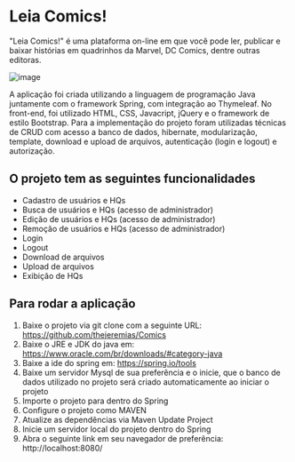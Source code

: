 # Leia Comics!
"Leia Comics!" é uma plataforma on-line em que você pode ler, publicar e baixar histórias em quadrinhos da Marvel, DC Comics, dentre outras editoras.

![image](https://user-images.githubusercontent.com/53026536/111553394-0d533100-8763-11eb-977a-311c765ac579.png)

A aplicação foi criada utilizando a linguagem de programação Java juntamente com o framework Spring, com integração ao Thymeleaf. No front-end, foi utilizado HTML, CSS, Javacript, jQuery e o framework de estilo Bootstrap.
Para a implementação do projeto foram utilizadas técnicas de CRUD com acesso a banco de dados, hibernate, modularização, template, download e upload de arquivos, autenticação (login e logout) e autorização.

## O projeto tem as seguintes funcionalidades
* Cadastro de usuários e HQs
* Busca de usuários e HQs (acesso de administrador)
* Edição de usuários e HQs (acesso de administrador)
* Remoção de usuários e HQs (acesso de administrador)
* Login
* Logout
* Download de arquivos
* Upload de arquivos
* Exibição de HQs

## Para rodar a aplicação
1. Baixe o projeto via git clone com a seguinte URL: https://github.com/thejeremias/Comics
2. Baixe o JRE e JDK do java em: https://www.oracle.com/br/downloads/#category-java
3. Baixe a ide do spring em: https://spring.io/tools
4. Baixe um servidor Mysql de sua preferência e o inicie, que o banco de dados utilizado no projeto será criado automaticamente ao iniciar o projeto
5. Importe o projeto para dentro do Spring 
6. Configure o projeto como MAVEN
7. Atualize as dependências via Maven Update Project
8. Inicie um servidor local do projeto dentro do Spring 
9. Abra o seguinte link em seu navegador de preferência: http://localhost:8080/
